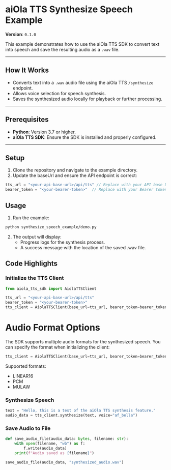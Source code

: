 # aiOla TTS Synthesize Speech Example

**Version**: `0.1.0`

This example demonstrates how to use the aiOla TTS SDK to convert text into speech and save the resulting audio as a `.wav` file.

---

## How It Works

- Converts text into a `.wav` audio file using the aiOla TTS `/synthesize` endpoint.
- Allows voice selection for speech synthesis.
- Saves the synthesized audio locally for playback or further processing.

---

## Prerequisites

- **Python**: Version 3.7 or higher.
- **aiOla TTS SDK**: Ensure the SDK is installed and properly configured.

---

## Setup

1.	Clone the repository and navigate to the example directory.
2.	Update the baseUrl and ensure the API endpoint is correct:
   ```javascript
   tts_url = "<your-api-base-url>/api/tts" // Replace with your API base URL
   bearer_token = "<your-bearer-token>"  // Replace with your Bearer token
   ```

## Usage

1.	Run the example:
   ```bash
   python synthesize_speech_example/demo.py
   ```
2. The output will display:
	- Progress logs for the synthesis process.
	- A success message with the location of the saved .wav file.

## Code Highlights

### Initialize the TTS Client

```python
from aiola_tts_sdk import AiolaTTSClient

tts_url = "<your-api-base-url>/api/tts"
bearer_token = "<your-bearer-token>"
tts_client = AiolaTTSClient(base_url=tts_url, bearer_token=bearer_token)

```

# Audio Format Options

The SDK supports multiple audio formats for the synthesized speech. You can specify the format when initializing the client:

```python
tts_client = AiolaTTSClient(base_url=tts_url, bearer_token=bearer_token, audio_format="LINEAR16")
```

Supported formats:
- LINEAR16
- PCM
- MULAW

### Synthesize Speech
```python
text = "Hello, this is a test of the aiOla TTS synthesis feature."
audio_data = tts_client.synthesize(text, voice="af_bella")
```

### Save Audio to File
```python
def save_audio_file(audio_data: bytes, filename: str):
    with open(filename, "wb") as f:
        f.write(audio_data)
    print(f"Audio saved as {filename}")

save_audio_file(audio_data, "synthesized_audio.wav")
```
